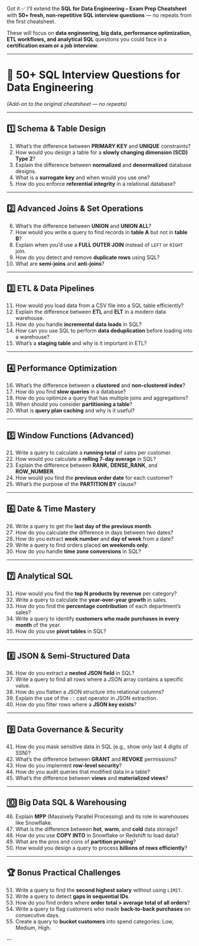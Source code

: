 Got it ✅
I’ll extend the **SQL for Data Engineering – Exam Prep Cheatsheet** with **50+ fresh, non-repetitive SQL interview questions** — no repeats from the first cheatsheet.

These will focus on **data engineering, big data, performance optimization, ETL workflows, and analytical SQL** questions you could face in a **certification exam or a job interview**.

---

# 🎯 **50+ SQL Interview Questions for Data Engineering**

*(Add-on to the original cheatsheet — no repeats)*

---

## 1️⃣ **Schema & Table Design**

1. What’s the difference between **PRIMARY KEY** and **UNIQUE** constraints?
2. How would you design a table for a **slowly changing dimension (SCD) Type 2**?
3. Explain the difference between **normalized** and **denormalized** database designs.
4. What is a **surrogate key** and when would you use one?
5. How do you enforce **referential integrity** in a relational database?

---

## 2️⃣ **Advanced Joins & Set Operations**

6. What’s the difference between **UNION** and **UNION ALL**?
7. How would you write a query to find records in **table A** but not in **table B**?
8. Explain when you’d use a **FULL OUTER JOIN** instead of `LEFT` or `RIGHT` join.
9. How do you detect and remove **duplicate rows** using SQL?
10. What are **semi-joins** and **anti-joins**?

---

## 3️⃣ **ETL & Data Pipelines**

11. How would you load data from a CSV file into a SQL table efficiently?
12. Explain the difference between **ETL** and **ELT** in a modern data warehouse.
13. How do you handle **incremental data loads** in SQL?
14. How can you use SQL to perform **data deduplication** before loading into a warehouse?
15. What’s a **staging table** and why is it important in ETL?

---

## 4️⃣ **Performance Optimization**

16. What’s the difference between a **clustered** and **non-clustered index**?
17. How do you find **slow queries** in a database?
18. How do you optimize a query that has multiple joins and aggregations?
19. When should you consider **partitioning a table**?
20. What is **query plan caching** and why is it useful?

---

## 5️⃣ **Window Functions (Advanced)**

21. Write a query to calculate a **running total** of sales per customer.
22. How would you calculate a **rolling 7-day average** in SQL?
23. Explain the difference between **RANK**, **DENSE\_RANK**, and **ROW\_NUMBER**.
24. How would you find the **previous order date** for each customer?
25. What’s the purpose of the **PARTITION BY** clause?

---

## 6️⃣ **Date & Time Mastery**

26. Write a query to get the **last day of the previous month**.
27. How do you calculate the difference in days between two dates?
28. How do you extract **week number** and **day of week** from a date?
29. Write a query to find orders placed **on weekends only**.
30. How do you handle **time zone conversions** in SQL?

---

## 7️⃣ **Analytical SQL**

31. How would you find the **top N products by revenue** per category?
32. Write a query to calculate the **year-over-year growth** in sales.
33. How do you find the **percentage contribution** of each department’s sales?
34. Write a query to identify **customers who made purchases in every month** of the year.
35. How do you use **pivot tables** in SQL?

---

## 8️⃣ **JSON & Semi-Structured Data**

36. How do you extract a **nested JSON field** in SQL?
37. Write a query to find all rows where a JSON array contains a specific value.
38. How do you flatten a JSON structure into relational columns?
39. Explain the use of the `::` cast operator in JSON extraction.
40. How do you filter rows where a **JSON key exists**?

---

## 9️⃣ **Data Governance & Security**

41. How do you mask sensitive data in SQL (e.g., show only last 4 digits of SSN)?
42. What’s the difference between **GRANT** and **REVOKE** permissions?
43. How do you implement **row-level security**?
44. How do you audit queries that modified data in a table?
45. What’s the difference between **views** and **materialized views**?

---

## 🔟 **Big Data SQL & Warehousing**

46. Explain **MPP** (Massively Parallel Processing) and its role in warehouses like Snowflake.
47. What is the difference between **hot**, **warm**, and **cold** data storage?
48. How do you use **COPY INTO** in Snowflake or Redshift to load data?
49. What are the pros and cons of **partition pruning**?
50. How would you design a query to process **billions of rows efficiently**?

---

## 🏆 **Bonus Practical Challenges**

51. Write a query to find the **second highest salary** without using `LIMIT`.
52. Write a query to detect **gaps in sequential IDs**.
53. How do you find orders where **order total > average total of all orders**?
54. Write a query to flag customers who made **back-to-back purchases** on consecutive days.
55. Create a query to **bucket customers** into spend categories: Low, Medium, High.

--
